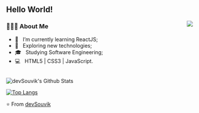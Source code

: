 <h2> Hello World!</h2>

<img align='right' src="https://media.giphy.com/media/ekjmhJUGHJm7FC4Juo/giphy.gif">

<h3> 👨🏻‍💻 About Me </h3>

- 🔭 &nbsp; I’m currently learning ReactJS;
- 🤔 &nbsp; Exploring new technologies;
- 🎓 &nbsp; Studying Software Engineering;
- 💻 &nbsp; HTML5 | CSS3 | JavaScript.

</br>

<img align="center" src="https://github-readme-stats.vercel.app/api?username=fonluc&include_all_commits=true&count_private=true&show_icons=true&line_height=20&title_color=7A7ADB&icon_color=2234AE&text_color=D3D3D3&bg_color=0,000000,130F40" alt="devSouvik's Github Stats">

[![Top Langs](https://github-readme-stats.vercel.app/api/top-langs/?username=fonluc&layout=compact&text_color=daf7dc&bg_color=151515)](https://github.com/devSouvik/github-readme-stats)

⭐️ From [devSouvik](https://github.com/devSouvik)

